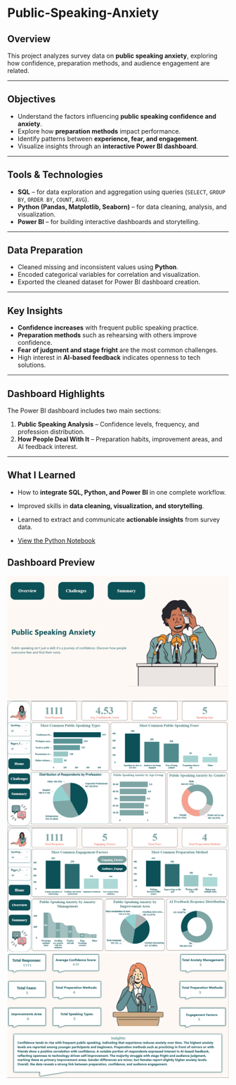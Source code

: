 # Public-Speaking-Anxiety

## Overview
This project analyzes survey data on **public speaking anxiety**, exploring how confidence, preparation methods, and audience engagement are related.  

---

## Objectives
- Understand the factors influencing **public speaking confidence and anxiety**.  
- Explore how **preparation methods** impact performance.  
- Identify patterns between **experience, fear, and engagement**.  
- Visualize insights through an **interactive Power BI dashboard**.

---

##  Tools & Technologies
- **SQL** – for data exploration and aggregation using queries (`SELECT`, `GROUP BY`, `ORDER BY`, `COUNT`, `AVG`).  
- **Python (Pandas, Matplotlib, Seaborn)** – for data cleaning, analysis, and visualization.  
- **Power BI** – for building interactive dashboards and storytelling.

---

## Data Preparation
- Cleaned missing and inconsistent values using **Python**.  
- Encoded categorical variables for correlation and visualization.  
- Exported the cleaned dataset for Power BI dashboard creation.

---

## Key Insights
- **Confidence increases** with frequent public speaking practice.  
- **Preparation methods** such as rehearsing with others improve confidence.  
- **Fear of judgment and stage fright** are the most common challenges.  
- High interest in **AI-based feedback** indicates openness to tech solutions.

---

## Dashboard Highlights
The Power BI dashboard includes two main sections:
1. **Public Speaking Analysis** – Confidence levels, frequency, and profession distribution.  
2. **How People Deal With It** – Preparation habits, improvement areas, and AI feedback interest.

---

## What I Learned
- How to **integrate SQL, Python, and Power BI** in one complete workflow.  
- Improved skills in **data cleaning, visualization, and storytelling**.  
- Learned to extract and communicate **actionable insights** from survey data.

- [View the Python Notebook](https://bit.ly/4qiMkjW)


##  Dashboard Preview
![Home Page](https://github.com/Roaa-saad/Public-Speaking-Anxiety/raw/bd696df6ee252a67e058d82f2b339f1ed83db005/Screenshot%202025-10-10%20111443.png)
![Overview](https://github.com/Roaa-saad/Public-Speaking-Anxiety/raw/0f17505a1efea4528d508ee8ed006527f1871037/Screenshot%202025-10-10%20105654.png)
![Challenges](https://github.com/Roaa-saad/Public-Speaking-Anxiety/raw/0f17505a1efea4528d508ee8ed006527f1871037/Screenshot%202025-10-10%20111756.png)
![Summary](https://github.com/Roaa-saad/Public-Speaking-Anxiety/raw/0f17505a1efea4528d508ee8ed006527f1871037/Screenshot%202025-10-10%20105728.png)

